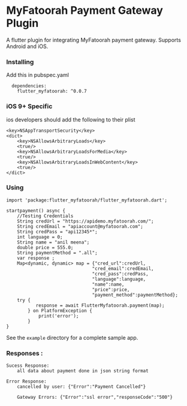 # MyFatoorah Payment Gateway Plugin

A flutter plugin for integrating MyFatoorah payment gateway. Supports Android and iOS. 

### Installing
Add this in pubspec.yaml
```
  dependencies:
    flutter_myfatoorah: ^0.0.7
```
### iOS 9+ Specific
ios developers should add the following to their plist
```
<key>NSAppTransportSecurity</key>
<dict>
    <key>NSAllowsArbitraryLoads</key>
    <true/>
    <key>NSAllowsArbitraryLoadsForMedia</key>
    <true/>
    <key>NSAllowsArbitraryLoadsInWebContent</key>
    <true/>
</dict>
```

### Using
```
import 'package:flutter_myfatoorah/flutter_myfatoorah.dart';
```

```
startpayment() async {
    //Testing Credentials
    String credUrl = "https://apidemo.myfatoorah.com/";
    String credEmail = "apiaccount@myfatoorah.com";
    String credPass = "api12345*";
    int language = 0;
    String name = "anil meena";
    double price = 555.0;
    String paymentMethod = ".all";
    var response ;
    Map<dynamic, dynamic> map = {"cred_url":credUrl,
                                "cred_email":credEmail,
                                "cred_pass":credPass,
                                "language":language,
                                "name":name,
                                "price":price,
                                "payment_method":paymentMethod};
    try {
           response = await FlutterMyfatoorah.payment(map);
        } on PlatformException {
            print('error');
        }
}
```
See the ```example``` directory for a complete sample app.

### Responses :
```
Sucess Response:
    all data about payment done in json string format

Error Response:
    cancelled by user: {"Error":"Payment Cancelled"}
    
    Gateway Errors: {"Error":"ssl error","responseCode":"500"}
```



